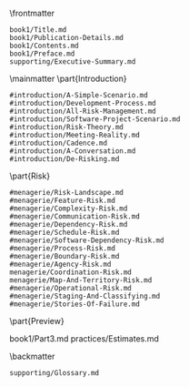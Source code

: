 

\frontmatter

```include
book1/Title.md
book1/Publication-Details.md
book1/Contents.md
book1/Preface.md
supporting/Executive-Summary.md
```

\mainmatter
\part{Introduction}

```include
#introduction/A-Simple-Scenario.md
#introduction/Development-Process.md
#introduction/All-Risk-Management.md
#introduction/Software-Project-Scenario.md
#introduction/Risk-Theory.md
#introduction/Meeting-Reality.md
#introduction/Cadence.md
#introduction/A-Conversation.md
#introduction/De-Risking.md
```

\part{Risk}

```include
#menagerie/Risk-Landscape.md
#menagerie/Feature-Risk.md
#menagerie/Complexity-Risk.md
#menagerie/Communication-Risk.md
#menagerie/Dependency-Risk.md
#menagerie/Schedule-Risk.md
#menagerie/Software-Dependency-Risk.md
#menagerie/Process-Risk.md 
#menagerie/Boundary-Risk.md
#menagerie/Agency-Risk.md 
menagerie/Coordination-Risk.md
menagerie/Map-And-Territory-Risk.md
#menagerie/Operational-Risk.md
#menagerie/Staging-And-Classifying.md
#menagerie/Stories-Of-Failure.md
```

\part{Preview}

book1/Part3.md
practices/Estimates.md


\backmatter

```include
supporting/Glossary.md
```
